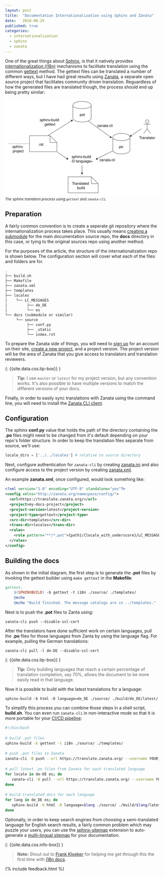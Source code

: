 ```yaml
---
layout: post
title:  "Documentation Internationalization using Sphinx and Zanata"
date:   2018-08-25
published: true
categories:
  - internationalization
  - sphinx
  - zanata
---
```


One of the great things about [Sphinx](http://www.sphinx-doc.org/en/stable/), is
that it natively provides [internationalization (i18n)](http://www.sphinx-doc.org/en/master/intl.html)
mechanisms to facilitate translation using the common [gettext](https://en.wikipedia.org/wiki/Gettext)
method. The gettext files can be translated a number of different ways, but I have
had great results using [Zanata](http://zanata.org/), a separate open source project
that facilitates community driven translation. Reguardless of how the generated files
are translated though, the process should end up being pretty similar:

![Sphinx translation flow](/assets/images/posts/sphinx-translation-flow.svg) <small><i>The sphinx tranlation process using `gettext` and `zanata-cli`.</i></small>

## Preparation

A fairly common convention is to create a seperate git repository where the
internationalization process takes place. This usually means [creating a
submodule](https://chrisjean.com/git-submodules-adding-using-removing-and-updating/)
for the main documentation source repo, the **docs** directory in this case, or
tying to the original sources repo using another method.

For the purposes of the article, the structure of the internationalization repo
is shown below. The configuration section will cover what each of the files and
folders are for.

```
.
├── build.sh
├── Makefile
├── zanata.xml
├── templates
├── locales
│    └── LC_MESSAGES
│         ├── de_DE
│         └── es
└── docs (submodule or similar)
     └── source
          ├── conf.py
          ├── _static
          └── index.rst
```

To prepare the Zanata side of things, you will need to [sign up](https://translate.zanata.org/)
for an account on their site, [create a new project](http://docs.zanata.org/en/release/user-guide/projects/create-project/),
and a project version. The project version will be the area of Zanata that you
give access to translators and translation reviewers.

{: {{site.data.css.tip-box}} }
> **Tip:** I use `master` or `latest` for my project version, but any convention
> works. It's also possible to have multiple versions to match the different
> versions of your docs.

Finally, in order to easily sync translations with Zanata using the command
line, you will need to install the [Zanata CLI client](http://docs.zanata.org/en/release/client/).

## Configuration

The sphinx **conf.py** value that holds the path of the directory containing the
**.po** files might need to be changed from it's default depending on your
repo's folder structure. In order to keep the translation files separate from
source, we'll use:

```python
locale_dirs = ['../../locales'] # relative to source directory
```

Next, configure authentication for `zanata-cli` by creating [zanata.ini](http://docs.zanata.org/en/release/client/configuration/)
and also configure access to the project version by creating [zanata.xml](http://docs.zanata.org/en/release/client/configuration/).

An example **zanata.xml**, once configured, would look something like:

```xml
<?xml version="1.0" encoding="UTF-8" standalone="yes"?>
<config xmlns="http://zanata.org/namespace/config/">
  <url>https://translate.zanata.org/</url>
  <project>my-docs-project</project>
  <project-version>latest</project-version>
  <project-type>gettext</project-type>
  <src-dir>templates</src-dir>
  <trans-dir>locales</trans-dir>
  <rules>
    <rule pattern="**/*.pot">{path}/{locale_with_underscore}/LC_MESSAGES/{filename}.po</rule>
  </rules>
</config>
```

## Building the docs

As shown in the initial diagram, the first step is to generate the **.pot** files
by invoking the gettext builder using `make gettext` in the **Makefile**:

```makefile
gettext:
	$(SPHINXBUILD) -b gettext -t i18n ./source/ ./templates/
	@echo
	@echo "Build finished. The message catalogs are in ../templates."
```

Next is to push the **.pot** files to Zanta using:

```
zanata-cli push --disable-ssl-cert
```

After the translators have done sufficient work on certain languages, pull the
**.po** files for those languages from Zanta by using the language flag. For
example, pulling the German translations:

```
zanata-cli pull -l de-DE --disable-ssl-cert
```

{: {{site.data.css.tip-box}} }
> **Tip:** Only building languages that reach a certain percentage of
translation completion, say 70%, allows the document to be more easily read in
that language.

Now it is possible to build with the latest translations for a language:

```
sphinx-build -b html -D language=de_DE ./source/ ./build/de_DE/latest/
```

To simplify this process you can combine those steps in a shell script,
**build.sh**. You can even run `zanata-cli` in non-interactive mode so that it
is more portable for your [CI/CD pipeline](/blog/continuous-deployment-of-a-sphinx-website-with-using-jenkins-and-docker.html):

```bash
#!/bin/bash

# build .pot files
sphinx-build -b gettext -t i18n ./source/ ./templates/

# push .pot files to Zanata
zanata-cli -B push --url https://translate.zanata.org/ --username YOUR_USERNAME --key YOUR_KEY --disable-ssl-cert

# pull latest .po files from Zanata for each translated language
for locale in de-DE es; do
   zanata-cli -B pull --url https://translate.zanata.org/ --username YOUR_USERNAME --key YOUR_KEY -l $locale --disable-ssl-cert
done

# build translated docs for each language
for lang in de_DE es; do
   sphinx-build -b html -D language=$lang ./source/ ./build/$lang/latest
done
```

Optionally, in order to keep search engines from choosing a
semi-translated language for English search results, a fairly common problem which may puzzle
your users, you can use the [sphinx-sitemap](https://github.com/jdillard/sphinx-sitemap)
extension to auto-generate a [multi-lingual sitemap](https://en.wikipedia.org/wiki/Sitemaps#Multilingual_and_multinational_Sitemaps) for your documentation.

{: {{site.data.css.info-box}} }
> **Note:** Shout out to [Frank Kloeker](https://github.com/eumel8) for helping
me get through this the first time with [i18n docs](http://docs-i18n.readthedocs.io/en/latest/sphinx.html).

{% include feedback.html %}
